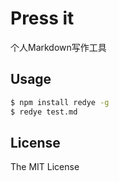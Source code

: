 Press it
===========

个人Markdown写作工具

## Usage

```bash
$ npm install redye -g
$ redye test.md
```

## License
The MIT License
